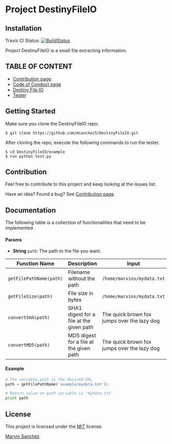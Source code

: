 # Project DestinyFileIO
## Installation
Travis CI Status:  [![BuildStatus](https://travis-ci.org/msanchez5/DestinyFileIO.svg?branch=master)](https://travis-ci.org/msanchez5/DestinyFileIO)

Project DestinyFileIO is a small file extracting information.

## TABLE OF CONTENT
* [Contribution page](docs/CONTRIBUTING.md).
* [Code of Conduct page](docs/CODE-OF-CONDUCT.md)
* [Destiny File IO](example/DestinyFileIO.py)
* [Tester](example/test.py)

## Getting Started
Make sure you clone the DestinyFileIO repo:
```
$ git clone https://github.com/msanchez5/DestinyFileIO.git

```
After cloning the repo, execute the following commands to run the tester.
```
$ cd DestinyFileIO/example
$ run python test.py
```

## Contribution
Feel free to contribute to this project and keep looking at the issues list.

Have an idea? Found a bug? See [Contribution page](docs/CONTRIBUTING.md).

## Documentation
The following table is a collection of functionalities that need to be implemented.

#### Params

- **String** `path`: The path to the file you want.

| Function Name | Description | Input | Expected Output
| ----- | ----- | ----- | ----- |
| `getFilePathName(path)` | Filename without the path | `/home/marvins/mydata.txt` | `mydata.txt` |
| `getFileSize(path)` | File size in bytes | `/home/marvins/mydata.txt` | 129 Kb |
| `convertSHA(path)` | SHA1 digest for a file at the given path | The quick brown fox jumps over the lazy dog | 2fd4e1c67a2d28fced849ee1bb76e7391b93eb12 |
| `convertMD5(path)` | MD5 digest for a file at the given path | The quick brown fox jumps over the lazy dog | 9e107d9d372bb6826bd81d3542a419d |

#### Example
```python
# The variable path is the desired URL
path = getFilePathName('example/mydata.txt'):

# Return value on path variable is 'mydate.txt'
print path
```
## License
This project is licensed under the [MIT](docs/LICENSE.md) license.

[Marvin Sanchez](http://marvinrsanchez.wordpress.com/)
